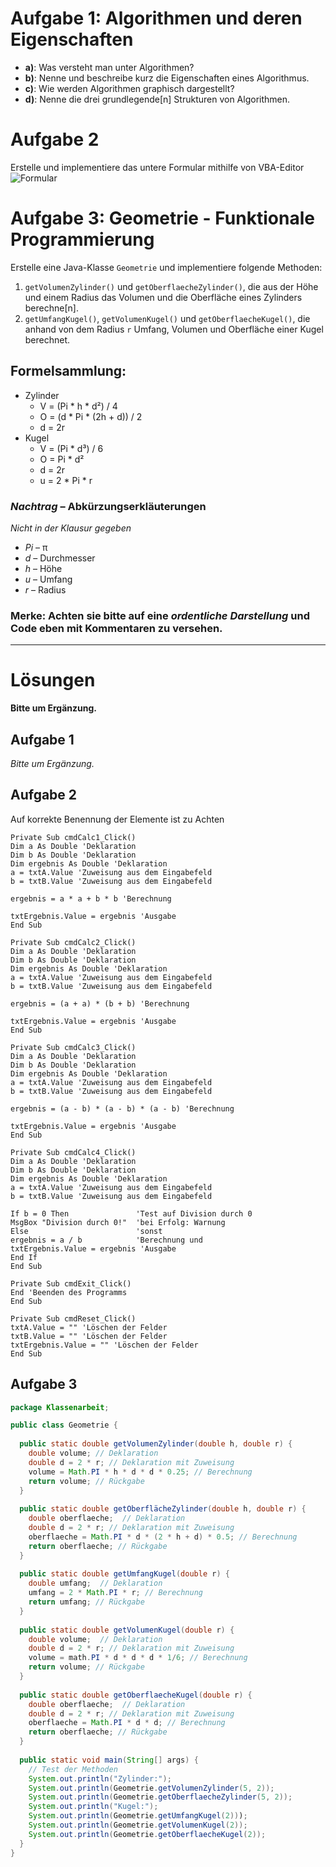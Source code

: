 # Aufgabe 1: Algorithmen und deren Eigenschaften
* **a)**: Was versteht man unter Algorithmen?
* **b)**: Nenne und beschreibe kurz die Eigenschaften eines Algorithmus.
* **c)**: Wie werden Algorithmen graphisch dargestellt?
* **d)**: Nenne die drei grundlegende[n] Strukturen von Algorithmen.

# Aufgabe 2
Erstelle und implementiere das untere Formular mithilfe von VBA-Editor
![Formular](https://user-images.githubusercontent.com/101984195/186473426-ede87b1b-35ef-4653-8830-5836073d66b6.jpg)

# Aufgabe 3: Geometrie - Funktionale Programmierung
Erstelle eine Java-Klasse `Geometrie` und implementiere folgende Methoden:
1. `getVolumenZylinder()` und `getOberflaecheZylinder()`, die aus der Höhe und einem Radius das Volumen und die Oberfläche eines Zylinders berechne[n].
2. `getUmfangKugel()`, `getVolumenKugel()` und `getOberflaecheKugel()`, die anhand von dem Radius ```r``` Umfang, Volumen und Oberfläche einer Kugel berechnet.

## Formelsammlung:
* Zylinder
  * V = (Pi * h * d²) / 4
  * O = (d * Pi * (2h + d)) / 2
  * d = 2r
* Kugel
  * V = (Pi * d³) / 6
  * O = Pi * d²
  * d = 2r
  * u = 2 * Pi * r

### _Nachtrag_ – Abkürzungserkläuterungen
_Nicht in der Klausur gegeben_
* _Pi_ – π
* _d_ – Durchmesser
* _h_ – Höhe
* _u_ – Umfang
* _r_ – Radius

### Merke: Achten sie bitte auf eine _ordentliche Darstellung_ und Code eben mit Kommentaren zu versehen.


---
# Lösungen
__Bitte um Ergänzung.__

## Aufgabe 1
_Bitte um Ergänzung._

## Aufgabe 2
Auf korrekte Benennung der Elemente ist zu Achten
```vba
Private Sub cmdCalc1_Click()
Dim a As Double 'Deklaration
Dim b As Double 'Deklaration
Dim ergebnis As Double 'Deklaration
a = txtA.Value 'Zuweisung aus dem Eingabefeld
b = txtB.Value 'Zuweisung aus dem Eingabefeld

ergebnis = a * a + b * b 'Berechnung

txtErgebnis.Value = ergebnis 'Ausgabe
End Sub

Private Sub cmdCalc2_Click()
Dim a As Double 'Deklaration
Dim b As Double 'Deklaration
Dim ergebnis As Double 'Deklaration
a = txtA.Value 'Zuweisung aus dem Eingabefeld
b = txtB.Value 'Zuweisung aus dem Eingabefeld

ergebnis = (a + a) * (b + b) 'Berechnung

txtErgebnis.Value = ergebnis 'Ausgabe
End Sub

Private Sub cmdCalc3_Click()
Dim a As Double 'Deklaration
Dim b As Double 'Deklaration
Dim ergebnis As Double 'Deklaration
a = txtA.Value 'Zuweisung aus dem Eingabefeld
b = txtB.Value 'Zuweisung aus dem Eingabefeld

ergebnis = (a - b) * (a - b) * (a - b) 'Berechnung

txtErgebnis.Value = ergebnis 'Ausgabe
End Sub

Private Sub cmdCalc4_Click()
Dim a As Double 'Deklaration
Dim b As Double 'Deklaration
Dim ergebnis As Double 'Deklaration
a = txtA.Value 'Zuweisung aus dem Eingabefeld
b = txtB.Value 'Zuweisung aus dem Eingabefeld

If b = 0 Then               'Test auf Division durch 0
MsgBox "Division durch 0!"  'bei Erfolg: Warnung
Else                        'sonst
ergebnis = a / b            'Berechnung und
txtErgebnis.Value = ergebnis 'Ausgabe
End If
End Sub

Private Sub cmdExit_Click()
End 'Beenden des Programms
End Sub

Private Sub cmdReset_Click()
txtA.Value = "" 'Löschen der Felder
txtB.Value = "" 'Löschen der Felder
txtErgebnis.Value = "" 'Löschen der Felder
End Sub
```

## Aufgabe 3
```java
package Klassenarbeit;

public class Geometrie {
  
  public static double getVolumenZylinder(double h, double r) {
    double volume; // Deklaration
    double d = 2 * r; // Deklaration mit Zuweisung
    volume = Math.PI * h * d * d * 0.25; // Berechnung
    return volume; // Rückgabe
  }
  
  public static double getOberflächeZylinder(double h, double r) {
    double oberflaeche;  // Deklaration
    double d = 2 * r; // Deklaration mit Zuweisung
    oberflaeche = Math.PI * d * (2 * h + d) * 0.5; // Berechnung
    return oberflaeche; // Rückgabe
  }
  
  public static double getUmfangKugel(double r) {
    double umfang;  // Deklaration
    umfang = 2 * Math.PI * r; // Berechnung
    return umfang; // Rückgabe
  }
  
  public static double getVolumenKugel(double r) {
    double volume;  // Deklaration
    double d = 2 * r; // Deklaration mit Zuweisung
    volume = math.PI * d * d * d * 1/6; // Berechnung
    return volume; // Rückgabe
  }
  
  public static double getOberflaecheKugel(double r) {
    double oberflaeche;  // Deklaration
    double d = 2 * r; // Deklaration mit Zuweisung
    oberflaeche = Math.PI * d * d; // Berechnung
    return oberflaeche; // Rückgabe
  }
  
  public static void main(String[] args) {
    // Test der Methoden
    System.out.println("Zylinder:");
    System.out.println(Geometrie.getVolumenZylinder(5, 2));
    System.out.println(Geometrie.getOberflaecheZylinder(5, 2));
    System.out.println("Kugel:");
    System.out.println(Geometrie.getUmfangKugel(2)));
    System.out.println(Geometrie.getVolumenKugel(2));
    System.out.println(Geometrie.getOberflaecheKugel(2));
  }
}
```
